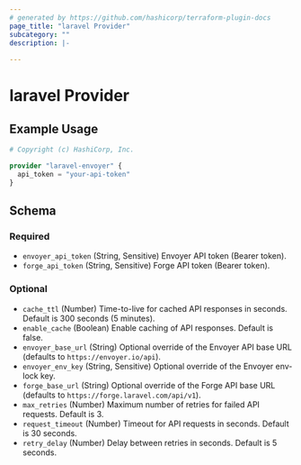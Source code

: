 ```yaml
---
# generated by https://github.com/hashicorp/terraform-plugin-docs
page_title: "laravel Provider"
subcategory: ""
description: |-
  
---
```


# laravel Provider



## Example Usage

```terraform
# Copyright (c) HashiCorp, Inc.

provider "laravel-envoyer" {
  api_token = "your-api-token"
}
```

<!-- schema generated by tfplugindocs -->
## Schema

### Required

- `envoyer_api_token` (String, Sensitive) Envoyer API token (Bearer token).
- `forge_api_token` (String, Sensitive) Forge API token (Bearer token).

### Optional

- `cache_ttl` (Number) Time-to-live for cached API responses in seconds. Default is 300 seconds (5 minutes).
- `enable_cache` (Boolean) Enable caching of API responses. Default is false.
- `envoyer_base_url` (String) Optional override of the Envoyer API base URL (defaults to `https://envoyer.io/api`).
- `envoyer_env_key` (String, Sensitive) Optional override of the Envoyer env-lock key.
- `forge_base_url` (String) Optional override of the Forge API base URL (defaults to `https://forge.laravel.com/api/v1`).
- `max_retries` (Number) Maximum number of retries for failed API requests. Default is 3.
- `request_timeout` (Number) Timeout for API requests in seconds. Default is 30 seconds.
- `retry_delay` (Number) Delay between retries in seconds. Default is 5 seconds.
